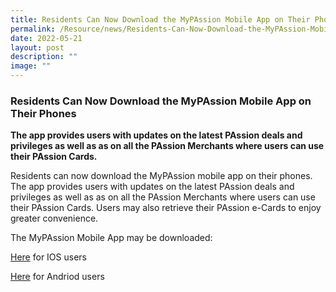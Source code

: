 ```yaml
---
title: Residents Can Now Download the MyPAssion Mobile App on Their Phones
permalink: /Resource/news/Residents-Can-Now-Download-the-MyPAssion-Mobile-App-on-Their-Phones/
date: 2022-05-21
layout: post
description: ""
image: ""
---
```


### Residents Can Now Download the MyPAssion Mobile App on Their Phones 
**The app provides users with updates on the latest PAssion deals and privileges as well as as on all the PAssion Merchants where users can use their PAssion Cards.**

Residents can now download the MyPAssion mobile app on their phones. The app provides users with updates on the latest PAssion deals and privileges as well as as on all the PAssion Merchants where users can use their PAssion Cards. Users may also retrieve their PAssion e-Cards to enjoy greater convenience. 

The MyPAssion Mobile App may be downloaded: 

[Here](https://apps.apple.com/us/app/mypassion/id1494070367) for IOS users 

[Here](https://play.google.com/store/apps/details?id=mypassion.sg) for Andriod users